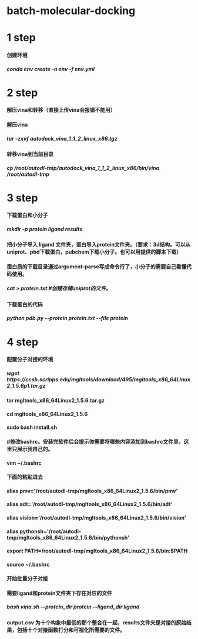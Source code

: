 # batch-molecular-docking
<h1>1 step 
<h4>创建环境<br>
<h5>conda env create -n env -f env.yml <br>

<h1>2 step 
<h4>解压vina和转移（直接上传vina会报错不能用）<br>

<h4>解压vina <br>
<h5>tar -zxvf autodock_vina_1_1_2_linux_x86.tgz<br>

<h4>转移vina到当前目录<br>
<h5>cp /root/autodl-tmp/autodock_vina_1_1_2_linux_x86/bin/vina /root/autodl-tmp <br>

<h1>3 step 
<h4>下载蛋白和小分子<br>
<h5>mkdir -p protein ligand results<br>

<h4>把小分子导入 ligand 文件夹，蛋白导入protein文件夹。（要求：3d结构。可以从uniprot、pbd下载蛋白，pubchem下载小分子。也可以用提供的脚本下载）<br>

<h4>蛋白质的下载目录通过argument-parse写成命令行了，小分子的需要自己看懂代码使用。<br>
<h5>cat > protein.txt #创建存储uniprot的文件。<br>

<h4>下载蛋白的代码<br>
<h5>python pdb.py --protein protein.txt --file protein <br>


<h1>4 step 
<h4>配置分子对接的环境<br>
<h5>wget https://ccsb.scripps.edu/mgltools/download/495/mgltools_x86_64Linux2_1.5.6p1.tar.gz 
<h4>tar mgltools_x86_64Linux2_1.5.6.tar.gz
<h4>cd mgltools_x86_64Linux2_1.5.6
<h4>sudo bash install.sh
<h4>#修改bashrc。安装完软件后会提示你需要将哪些内容添加到bashrc文件里，这里只展示我自己的。
<h4>vim ~/.bashrc
<h4>下面的粘贴进去
<h4>alias pmv='/root/autodl-tmp/mgltools_x86_64Linux2_1.5.6/bin/pmv'
<h4>alias adt='/root/autodl-tmp/mgltools_x86_64Linux2_1.5.6/bin/adt'
<h4>alias vision='/root/autodl-tmp/mgltools_x86_64Linux2_1.5.6/bin/vision'
<h4>alias pythonsh='/root/autodl-tmp/mgltools_x86_64Linux2_1.5.6/bin/pythonsh'
<h4>export PATH=/root/autodl-tmp/mgltools_x86_64Linux2_1.5.6/bin:$PATH
<h4>source ~/.bashrc
<h4>开始批量分子对接<br>
<h4>需要ligand和protein文件夹下存在对应的文件<br>
<h5>bash vina.sh --protein_dir protein  --ligand_dir ligand <br>
<h4>output.csv 为十个构象中最低的那个整合在一起，results文件夹是对接的原始结果，包括十个对接函数打分和可视化所需要的文件。
